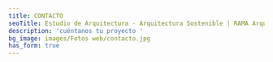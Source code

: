 ```yaml
---
title: CONTACTO
seoTitle: Estudio de Arquitectura - Arquitectura Sostenible | RAMA Arquitectas
description: 'cuéntanos tu proyecto '
bg_image: images/Fotos web/contacto.jpg
has_form: true
---
```

